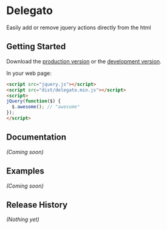 # Delegato

Easily add or remove jquery actions directly from the html

## Getting Started
Download the [production version][min] or the [development version][max].

[min]: https://raw.github.com/bertez/delegato/master/dist/delegato.min.js
[max]: https://raw.github.com/bertez/delegato/master/dist/delegato.js

In your web page:

```html
<script src="jquery.js"></script>
<script src="dist/delegato.min.js"></script>
<script>
jQuery(function($) {
  $.awesome(); // "awesome"
});
</script>
```

## Documentation
_(Coming soon)_

## Examples
_(Coming soon)_

## Release History
_(Nothing yet)_
